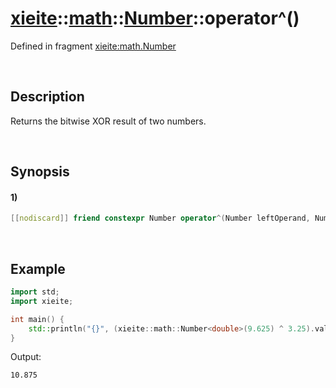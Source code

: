 # [xieite](../../../../../xieite.md)\:\:[math](../../../../../math.md)\:\:[Number<Arithmetic>](../../../../number.md)\:\:operator^\(\)
Defined in fragment [xieite:math.Number](../../../../../../../src/math/number.cpp)

&nbsp;

## Description
Returns the bitwise XOR result of two numbers.

&nbsp;

## Synopsis
#### 1)
```cpp
[[nodiscard]] friend constexpr Number operator^(Number leftOperand, Number rightOperand) noexcept;
```

&nbsp;

## Example
```cpp
import std;
import xieite;

int main() {
    std::println("{}", (xieite::math::Number<double>(9.625) ^ 3.25).value);
}
```
Output:
```
10.875
```
